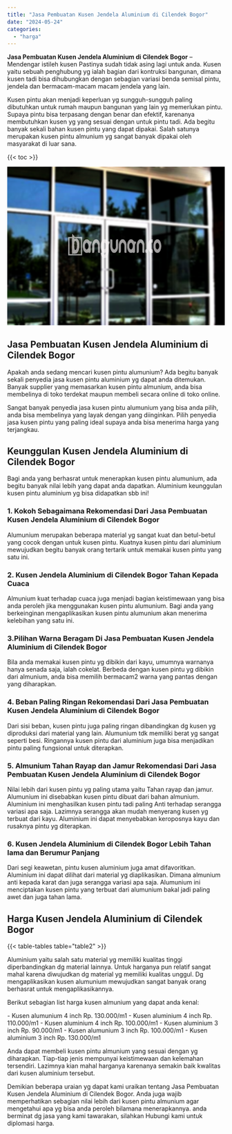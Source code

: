 ```yaml
---
title: "Jasa Pembuatan Kusen Jendela Aluminium di Cilendek Bogor"
date: "2024-05-24"
categories: 
  - "harga"
---
```


**Jasa Pembuatan Kusen Jendela Aluminium di Cilendek Bogor** – Mendengar istileh kusen Pastinya sudah tidak asing lagi untuk anda. Kusen yaitu sebuah penghubung yg ialah bagian dari kontruksi bangunan, dimana kusen tadi bisa dihubungkan dengan sebagian variasi benda semisal pintu, jendela dan bermacam-macam macam jendela yang lain.

Kusen pintu akan menjadi keperluan yg sungguh-sungguh paling dibutuhkan untuk rumah maupun bangunan yang lain yg memerlukan pintu. Supaya pintu bisa terpasang dengan benar dan efektif, karenanya membutuhkan kusen yg yang sesuai dengan untuk pintu tadi. Ada begitu banyak sekali bahan kusen pintu yang dapat dipakai. Salah satunya merupakan kusen pintu almunium yg sangat banyak dipakai oleh masyarakat di luar sana.

{{< toc >}}

![Jasa Pembuatan Kusen Jendela Aluminium di Cilendek Bogor](/images/harga-kusen-jendela-alumunium-15.png)

## Jasa Pembuatan Kusen Jendela Aluminium di Cilendek Bogor

Apakah anda sedang mencari kusen pintu alumunium? Ada begitu banyak sekali penyedia jasa kusen pintu aluminium yg dapat anda ditemukan. Banyak supplier yang memasarkan kusen pintu almunium, anda bisa membelinya di toko terdekat maupun membeli secara online di toko online.

Sangat banyak penyedia jasa kusen pintu alumunium yang bisa anda pilih, anda bisa membelinya yang layak dengan yang diinginkan. Pilih penyedia jasa kusen pintu yang paling ideal supaya anda bisa menerima harga yang terjangkau.

## Keunggulan Kusen Jendela Aluminium di Cilendek Bogor

Bagi anda yang berhasrat untuk menerapkan kusen pintu alumunium, ada begitu banyak nilai lebih yang dapat anda dapatkan. Aluminium keunggulan kusen pintu aluminium yg bisa didapatkan sbb ini!

### 1\. Kokoh Sebagaimana Rekomendasi Dari Jasa Pembuatan Kusen Jendela Aluminium di Cilendek Bogor

Alumunium merupakan beberapa material yg sangat kuat dan betul-betul yang cocok dengan untuk kusen pintu. Kuatnya kusen pintu dari aluminium mewujudkan begitu banyak orang tertarik untuk memakai kusen pintu yang satu ini.

### 2\. Kusen Jendela Aluminium di Cilendek Bogor Tahan Kepada Cuaca

Almunium kuat terhadap cuaca juga menjadi bagian keistimewaan yang bisa anda peroleh jika menggunakan kusen pintu alumunium. Bagi anda yang berkeinginan mengaplikasikan kusen pintu alumunium akan menerima kelebihan yang satu ini.

### 3.Pilihan Warna Beragam Di Jasa Pembuatan Kusen Jendela Aluminium di Cilendek Bogor

Bila anda memakai kusen pintu yg dibikin dari kayu, umumnya warnanya hanya senada saja, ialah cokelat. Berbeda dengan kusen pintu yg dibikin dari almunium, anda bisa memilih bermacam2 warna yang pantas dengan yang diharapkan.

### 4\. Beban Paling Ringan Rekomendasi Dari Jasa Pembuatan Kusen Jendela Aluminium di Cilendek Bogor

Dari sisi beban, kusen pintu juga paling ringan dibandingkan dg kusen yg diproduksi dari material yang lain. Alumunium tdk memiliki berat yg sangat seperti besi. Ringannya kusen pintu dari aluminium juga bisa menjadikan pintu paling fungsional untuk diterapkan.

### 5\. Almunium Tahan Rayap dan Jamur Rekomendasi Dari Jasa Pembuatan Kusen Jendela Aluminium di Cilendek Bogor

Nilai lebih dari kusen pintu yg paling utama yaitu Tahan rayap dan jamur. Alumunium ini disebabkan kusen pintu dibuat dari bahan almunium. Aluminium ini menghasilkan kusen pintu tadi paling Anti terhadap serangga variasi apa saja. Lazimnya serangga akan mudah menyerang kusen yg terbuat dari kayu. Aluminium ini dapat menyebabkan keroposnya kayu dan rusaknya pintu yg diterapkan.

### 6\. Kusen Jendela Aluminium di Cilendek Bogor Lebih Tahan lama dan Berumur Panjang

Dari segi keawetan, pintu kusen aluminium juga amat difavoritkan. Aluminium ini dapat dilihat dari material yg diaplikasikan. Dimana almunium anti kepada karat dan juga serangga variasi apa saja. Alumunium ini menciptakan kusen pintu yang terbuat dari alumunium bakal jadi paling awet dan juga tahan lama.

## Harga Kusen Jendela Aluminium di Cilendek Bogor

{{< table-tables table="table2" >}}

Aluminium yaitu salah satu material yg memiliki kualitas tinggi diperbandingkan dg material lainnya. Untuk harganya pun relatif sangat mahal karena diwujudkan dg material yg memiliki kualitas unggul. Dg mengaplikasikan kusen alumunium mewujudkan sangat banyak orang berhasrat untuk mengaplikasikannya.

Berikut sebagian list harga kusen almunium yang dapat anda kenal:

\- Kusen alumunium 4 inch Rp. 130.000/m1 - Kusen aluminium 4 inch Rp. 110.000/m1 - Kusen aluminium 4 inch Rp. 100.000/m1 - Kusen aluminium 3 inch Rp. 90.000/m1 - Kusen alumunium 3 inch Rp. 100.000/m1 - Kusen aluminium 3 inch Rp. 130.000/m1

Anda dapat membeli kusen pintu almunium yang sesuai dengan yg diharapkan. Tiap-tiap jenis mempunyai keistimewaan dan kelemahan tersendiri. Lazimnya kian mahal harganya karenanya semakin baik kwalitas dari kusen aluminium tersebut.

Demikian beberapa uraian yg dapat kami uraikan tentang Jasa Pembuatan Kusen Jendela Aluminium di Cilendek Bogor. Anda juga wajib memperhatikan sebagian nilai lebih dari kusen pintu almunium agar mengetahui apa yg bisa anda peroleh bilamana menerapkannya. anda berminat dg jasa yang kami tawarakan, silahkan Hubungi kami untuk diplomasi harga.
